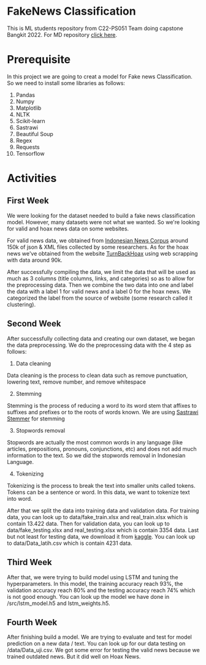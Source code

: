 # FakeNews Classification 
This is ML students repository from C22-PS051 Team doing capstone Bangkit 2022. For MD repository [click here](https://github.com/FakeNews-Detector/FakeNews-App). 

# Prerequisite

In this project we are going to creat a model for Fake news Classification. So we need to install some libraries as follows:
1. Pandas
2. Numpy
3. Matplotlib
4. NLTK
5. Scikit-learn
6. Sastrawi
7. Beautiful Soup
8. Regex
9. Requests
10. Tensorflow


# Activities

## First Week

We were looking for the dataset needed to build a fake news classification model. However, many datasets were not what we wanted. So we're looking for valid and hoax news data on some websites.

For valid news data, we obtained from [Indonesian News Corpus](https://data.mendeley.com/datasets/2zpbjs22k3/1) around 150k of json & XML files collected by some researchers. As for the hoax news we've obtained from the website [TurnBackHoax](https://turnbackhoax.id/) using web scrapping with data around 90k.

After successfully compiling the data, we limit the data that will be used as much as 3 columns (title columns, links, and categories) so as to allow for the preprocessing data. Then we combine the two data into one and label the data with a label 1 for valid news and a label 0 for the hoax news. We categorized the label from the source of website (some research called it clustering). 

## Second Week

After successfully collecting data and creating our own dataset, we began the data preprocessing. We do the preprocessing data with the 4 step as follows:
1. Data cleaning

Data cleaning is the process to clean data such as remove punctuation, lowering text, remove number, and remove whitespace

2. Stemming

Stemming is the process of reducing a word to its word stem that affixes to suffixes and prefixes or to the roots of words known. We are using [Sastrawi Stemmer](
https://pypi.org/project/Sastrawi) for stemming


3. Stopwords removal

Stopwords are actually the most common words in any language (like articles, prepositions, pronouns, conjunctions, etc) and does not add much information to the text. So we did the stopwords removal in Indonesian Language. 

4. Tokenizing

Tokenizing is the process to break the text into smaller units called tokens. Tokens can be a sentence or word. In this data, we want to tokenize text into word. 

After that we split the data into training data and validation data. For training data, you can look up to data/fake_train.xlsx and real_train.xlsx which is contain 13.422 data. Then for validation data, you can look up to data/fake_testing.xlsx and real_testing.xlsx which is contain 3354 data. Last but not least for testing data, we download it from [kaggle](https://www.kaggle.com/datasets/muhammadghazimuharam/indonesiafalsenews). You can look up to data/Data_latih.csv which is contain 4231 data. 

## Third Week
After that, we were trying to build model using LSTM and tuning the hyperparameters. In this model, the training accuracy reach 93%, the validation accuracy reach 80% and the testing accuracy reach 74% which is not good enough. You can look up the model we have done in /src/lstm_model.h5 and lstm_weights.h5.

## Fourth Week
After finishing build a model. We are trying to evaluate and test for model prediction on a new data / text. You can look up for our data testing on /data/Data_uji.csv. We got some error for testing the valid news because we trained outdated news. But it did well on Hoax News. 


